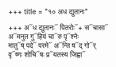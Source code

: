 +++
title = "१० अध द्युतानः"

+++
अ᳓ध द्युतानः᳓ पितरोः᳓+ स᳓चासा᳓  
अ᳓मनुत गु᳓हियं चा᳓रु पृ᳓श्नेः  
मातु᳓ष् पदे᳓ परमे᳓ अ᳓न्ति ष᳓द् गो᳓र्  
वृ᳓ष्णः शोचि᳓षः प्र᳓यतस्य जिह्वा᳓